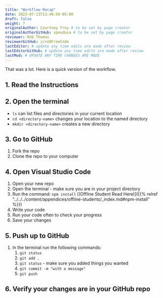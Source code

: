 ```yaml
---
title: "Workflow Recap"
date: 2023-07-13T13:40:55-05:00
draft: false
weight: 7
originalAuthor: Courtney Frey # to be set by page creator
originalAuthorGitHub: speudusa # to be set by page creator
reviewer: Rob Thomas
reviewerGitHub: icre8FreeCode
lastEditor: # update any time edits are made after review
lastEditorGitHub: # update any time edits are made after review
lastMod: # UPDATE ANY TIME CHANGES ARE MADE
---
```


That was a lot.  Here is a quick version of the workflow.

## 1. Read the Instructions

## 2. Open the terminal
   - `ls` can list files and directories in your current location
   - `cd <directory-name>` changes your location to the named directory
   - `mkdir <directory-name>` creates a new directory 

## 3. Go to GitHub
   1. Fork the repo
   1. Clone the repo to your computer

## 4. Open Visual Studio Code
   1. Open your new repo
   1. Open the terminal - make sure you are in your project directory
   1. Run the command: `npm install` [(Offline Student Read Here)]({{% relref "../../../content/appendices/offline-students/_index.md#npm-install" %}})
   1. Write your code
   1. Run your code often to check your progress
   1. Save your changes

## 5. Push up to GitHub
   1. In the terminal run the following commands:
      1. `git status`
      1. `git add .`
      1. `git status` - make sure you added things you wanted
      1. `git commit -m "with a message"`
      1. `git push`

## 6. Verify your changes are in your GitHub repo